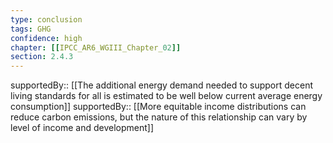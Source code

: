 ```yaml
---
type: conclusion
tags: GHG
confidence: high
chapter: [[IPCC_AR6_WGIII_Chapter_02]]
section: 2.4.3
---
```


supportedBy:: [[The additional energy demand needed to support decent living standards for all is estimated to be well below current average energy consumption]]
supportedBy:: [[More equitable income distributions can reduce carbon emissions, but the nature of this relationship can vary by level of income and development]]